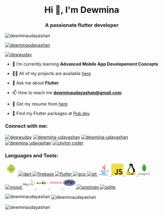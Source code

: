 <h1 align="center">Hi 👋, I'm Dewmina</h1>
<h3 align="center">A passionate flutter developer</h3>

<p align="left"> <img src="https://komarev.com/ghpvc/?username=dewminaudayashan&label=Profile%20views&color=0e75b6&style=flat" alt="dewminaudayashan" /> </p>

<p align="left"> <a href="https://github.com/ryo-ma/github-profile-trophy"><img src="https://github-profile-trophy.vercel.app/?username=dewminaudayashan" alt="dewminaudayashan" /></a> </p>

<p align="left"> <a href="https://twitter.com/dewwuday" target="blank"><img src="https://img.shields.io/twitter/follow/dewwuday?logo=twitter&style=for-the-badge" alt="dewwuday" /></a> </p>

- 🌱 I’m currently learning **Advanced Mobile App Developement Concepts**

- 👨‍💻 All of my projects are available [here](https://github.com/DewminaUdayashan?tab=repositories)

- 💬 Ask me about **Flutter**

- 📫 How to reach me **dewminaudayashan@gmail.com**

- 📄 Get my resume from [here](https://drive.google.com/file/d/1Sf-y34tWoipCaYChvRo36y-nzIMxj8YQ/view?usp=share_link)

- 📱 Find my Flutter packages at [Pub.dev](https://pub.dev/publishers/infoowly.com/packages)

<h3 align="left">Connect with me:</h3>
<p align="left">
<a href="https://twitter.com/dewwuday" target="blank"><img align="center" src="https://raw.githubusercontent.com/rahuldkjain/github-profile-readme-generator/master/src/images/icons/Social/twitter.svg" alt="dewwuday" height="30" width="40" /></a>
<a href="https://linkedin.com/in/dewmina-udayashan" target="blank"><img align="center" src="https://raw.githubusercontent.com/rahuldkjain/github-profile-readme-generator/master/src/images/icons/Social/linked-in-alt.svg" alt="dewmina-udayashan" height="30" width="40" /></a>
<a href="https://stackoverflow.com/users/19136999/dewmina-udayashan" target="blank"><img align="center" src="https://raw.githubusercontent.com/rahuldkjain/github-profile-readme-generator/master/src/images/icons/Social/stack-overflow.svg" alt="dewmina-udayashan" height="30" width="40" /></a>
<a href="https://www.facebook.com/profile.php?id=100080957793889" target="blank"><img align="center" src="https://raw.githubusercontent.com/rahuldkjain/github-profile-readme-generator/master/src/images/icons/Social/facebook.svg" alt="dewmina udayashan" height="30" width="40" /></a>
<a href="https://www.youtube.com/@ceyloncoder520" target="blank"><img align="center" src="https://raw.githubusercontent.com/rahuldkjain/github-profile-readme-generator/master/src/images/icons/Social/youtube.svg" alt="ceylon coder" height="30" width="40" /></a>
</p>

<h3 align="left">Languages and Tools:</h3>
<p align="left"> <a href="https://developer.android.com" target="_blank" rel="noreferrer"> <img src="https://raw.githubusercontent.com/devicons/devicon/master/icons/android/android-original-wordmark.svg" alt="android" width="40" height="40"/> </a> <a href="https://dart.dev" target="_blank" rel="noreferrer"> <img src="https://www.vectorlogo.zone/logos/dartlang/dartlang-icon.svg" alt="dart" width="40" height="40"/> </a> <a href="https://firebase.google.com/" target="_blank" rel="noreferrer"> <img src="https://www.vectorlogo.zone/logos/firebase/firebase-icon.svg" alt="firebase" width="40" height="40"/> </a> <a href="https://flutter.dev" target="_blank" rel="noreferrer"> <img src="https://www.vectorlogo.zone/logos/flutterio/flutterio-icon.svg" alt="flutter" width="40" height="40"/> </a> <a href="https://cloud.google.com" target="_blank" rel="noreferrer"> <img src="https://www.vectorlogo.zone/logos/google_cloud/google_cloud-icon.svg" alt="gcp" width="40" height="40"/> </a> <a href="https://git-scm.com/" target="_blank" rel="noreferrer"> <img src="https://www.vectorlogo.zone/logos/git-scm/git-scm-icon.svg" alt="git" width="40" height="40"/> </a> <a href="https://www.java.com" target="_blank" rel="noreferrer"> <img src="https://raw.githubusercontent.com/devicons/devicon/master/icons/java/java-original.svg" alt="java" width="40" height="40"/> </a> <a href="https://developer.mozilla.org/en-US/docs/Web/JavaScript" target="_blank" rel="noreferrer"> <img src="https://raw.githubusercontent.com/devicons/devicon/master/icons/javascript/javascript-original.svg" alt="javascript" width="40" height="40"/> </a> <a href="https://www.linux.org/" target="_blank" rel="noreferrer"> <img src="https://raw.githubusercontent.com/devicons/devicon/master/icons/linux/linux-original.svg" alt="linux" width="40" height="40"/> </a> <a href="https://www.mongodb.com/" target="_blank" rel="noreferrer"> <img src="https://raw.githubusercontent.com/devicons/devicon/master/icons/mongodb/mongodb-original-wordmark.svg" alt="mongodb" width="40" height="40"/> </a> <a href="https://www.microsoft.com/en-us/sql-server" target="_blank" rel="noreferrer"> <img src="https://www.svgrepo.com/show/303229/microsoft-sql-server-logo.svg" alt="mssql" width="40" height="40"/> </a> <a href="https://www.mysql.com/" target="_blank" rel="noreferrer"> <img src="https://raw.githubusercontent.com/devicons/devicon/master/icons/mysql/mysql-original-wordmark.svg" alt="mysql" width="40" height="40"/> </a> <a href="https://nodejs.org" target="_blank" rel="noreferrer"> <img src="https://raw.githubusercontent.com/devicons/devicon/master/icons/nodejs/nodejs-original-wordmark.svg" alt="nodejs" width="40" height="40"/> </a> <a href="https://www.oracle.com/" target="_blank" rel="noreferrer"> <img src="https://raw.githubusercontent.com/devicons/devicon/master/icons/oracle/oracle-original.svg" alt="oracle" width="40" height="40"/> </a> <a href="https://www.php.net" target="_blank" rel="noreferrer"> <img src="https://raw.githubusercontent.com/devicons/devicon/master/icons/php/php-original.svg" alt="php" width="40" height="40"/> </a> <a href="https://postman.com" target="_blank" rel="noreferrer"> <img src="https://www.vectorlogo.zone/logos/getpostman/getpostman-icon.svg" alt="postman" width="40" height="40"/> </a> <a href="https://www.sqlite.org/" target="_blank" rel="noreferrer"> <img src="https://www.vectorlogo.zone/logos/sqlite/sqlite-icon.svg" alt="sqlite" width="40" height="40"/> </a> </p>

<p><img align="left" src="https://github-readme-stats.vercel.app/api/top-langs?username=dewminaudayashan&show_icons=true&locale=en&layout=compact" alt="dewminaudayashan" /></p>

<p>&nbsp;<img align="center" src="https://github-readme-stats.vercel.app/api?username=dewminaudayashan&show_icons=true&locale=en" alt="dewminaudayashan" /></p>

<p><img align="center" src="https://github-readme-streak-stats.herokuapp.com/?user=dewminaudayashan&" alt="dewminaudayashan" /></p>
